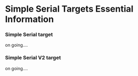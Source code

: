# Simple Serial Targets Essential Information

### Simple Serial target

on going....

### Simple Serial V2 target

on going....